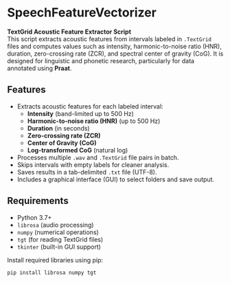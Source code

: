 # SpeechFeatureVectorizer  
**TextGrid Acoustic Feature Extractor Script**  
This script extracts acoustic features from intervals labeled in `.TextGrid` files and computes values such as intensity, harmonic-to-noise ratio (HNR), duration, zero-crossing rate (ZCR), and spectral center of gravity (CoG). It is designed for linguistic and phonetic research, particularly for data annotated using **Praat**.

## Features
- Extracts acoustic features for each labeled interval:
  - **Intensity** (band-limited up to 500 Hz)
  - **Harmonic-to-noise ratio (HNR)** (up to 500 Hz)
  - **Duration** (in seconds)
  - **Zero-crossing rate (ZCR)**
  - **Center of Gravity (CoG)**
  - **Log-transformed CoG** (natural log)
- Processes multiple `.wav` and `.TextGrid` file pairs in batch.
- Skips intervals with empty labels for cleaner analysis.
- Saves results in a tab-delimited `.txt` file (UTF-8).
- Includes a graphical interface (GUI) to select folders and save output.

## Requirements
- Python 3.7+
- `librosa` (audio processing)
- `numpy` (numerical operations)
- `tgt` (for reading TextGrid files)
- `tkinter` (built-in GUI support)

Install required libraries using pip:

```bash
pip install librosa numpy tgt
